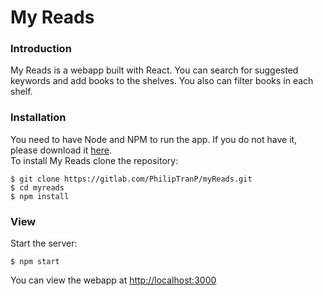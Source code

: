 # My Reads
### Introduction
My Reads is a webapp built with React. You can search for suggested keywords and add books to the shelves. You also can filter books in each shelf.
### Installation
You need to have Node and NPM to run the app. If you do not have it, please download it [here](https://nodejs.org/en/download/).<br>
To install My Reads clone the repository:
```
$ git clone https://gitlab.com/PhilipTranP/myReads.git
$ cd myreads
$ npm install
```

### View
Start the server:
```
$ npm start
```
You can view the webapp at [http://localhost:3000](http://localhost:3000)

